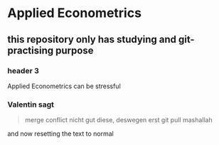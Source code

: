 # Applied Econometrics

## this repository only has studying and git-practising purpose

### header 3

Applied Econometrics can be stressful 

### Valentin sagt 

> merge conflict nicht gut diese, deswegen erst git pull mashallah

and now resetting the text to normal

